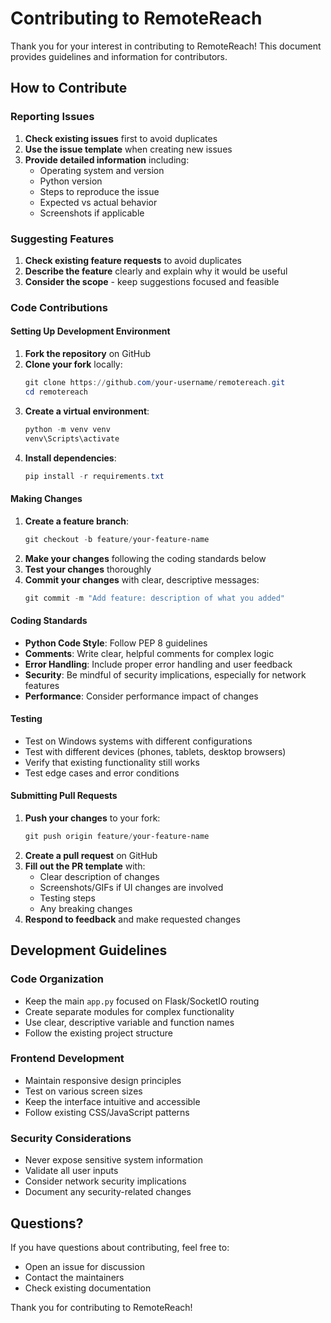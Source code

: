 # Contributing to RemoteReach

Thank you for your interest in contributing to RemoteReach! This document provides guidelines and information for contributors.

## How to Contribute

### Reporting Issues

1. **Check existing issues** first to avoid duplicates
2. **Use the issue template** when creating new issues
3. **Provide detailed information** including:
   - Operating system and version
   - Python version
   - Steps to reproduce the issue
   - Expected vs actual behavior
   - Screenshots if applicable

### Suggesting Features

1. **Check existing feature requests** to avoid duplicates
2. **Describe the feature** clearly and explain why it would be useful
3. **Consider the scope** - keep suggestions focused and feasible

### Code Contributions

#### Setting Up Development Environment

1. **Fork the repository** on GitHub
2. **Clone your fork** locally:   
   ```powershell
   git clone https://github.com/your-username/remotereach.git
   cd remotereach
   ```
3. **Create a virtual environment**:
   ```powershell
   python -m venv venv
   venv\Scripts\activate
   ```
4. **Install dependencies**:
   ```powershell
   pip install -r requirements.txt
   ```

#### Making Changes

1. **Create a feature branch**:
   ```powershell
   git checkout -b feature/your-feature-name
   ```
2. **Make your changes** following the coding standards below
3. **Test your changes** thoroughly
4. **Commit your changes** with clear, descriptive messages:
   ```powershell
   git commit -m "Add feature: description of what you added"
   ```

#### Coding Standards

- **Python Code Style**: Follow PEP 8 guidelines
- **Comments**: Write clear, helpful comments for complex logic
- **Error Handling**: Include proper error handling and user feedback
- **Security**: Be mindful of security implications, especially for network features
- **Performance**: Consider performance impact of changes

#### Testing

- Test on Windows systems with different configurations
- Test with different devices (phones, tablets, desktop browsers)
- Verify that existing functionality still works
- Test edge cases and error conditions

#### Submitting Pull Requests

1. **Push your changes** to your fork:
   ```powershell
   git push origin feature/your-feature-name
   ```
2. **Create a pull request** on GitHub
3. **Fill out the PR template** with:
   - Clear description of changes
   - Screenshots/GIFs if UI changes are involved
   - Testing steps
   - Any breaking changes
4. **Respond to feedback** and make requested changes

## Development Guidelines

### Code Organization

- Keep the main `app.py` focused on Flask/SocketIO routing
- Create separate modules for complex functionality
- Use clear, descriptive variable and function names
- Follow the existing project structure

### Frontend Development

- Maintain responsive design principles
- Test on various screen sizes
- Keep the interface intuitive and accessible
- Follow existing CSS/JavaScript patterns

### Security Considerations

- Never expose sensitive system information
- Validate all user inputs
- Consider network security implications
- Document any security-related changes

## Questions?

If you have questions about contributing, feel free to:
- Open an issue for discussion
- Contact the maintainers
- Check existing documentation

Thank you for contributing to RemoteReach!
